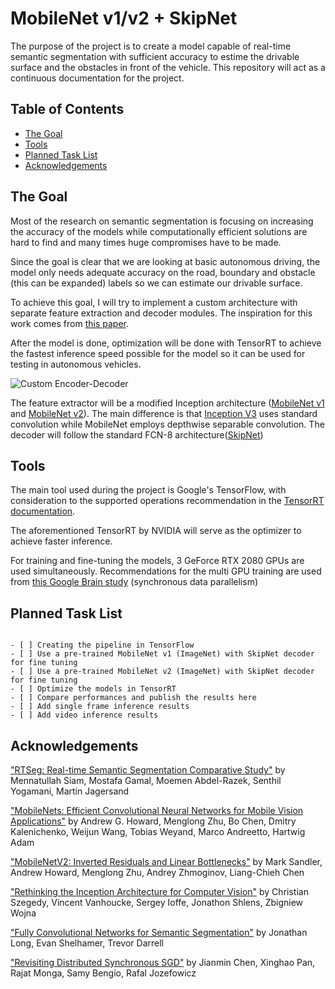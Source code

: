 # MobileNet v1/v2 + SkipNet

The purpose of the project is to create a model capable of real-time semantic segmentation with sufficient accuracy to estime the drivable surface and the obstacles in front of the vehicle. This repository will act as a continuous documentation for the project.

## Table of Contents

+ [The Goal](#the-goal)
+ [Tools](#tools)
+ [Planned Task List](#planned-task-list)
+ [Acknowledgements](#acknowledgements)

## The Goal

Most of the research on semantic segmentation is focusing on increasing the accuracy of the models while computationally efficient solutions are hard to find and many times huge compromises have to be made.

Since the goal is clear that we are looking at basic autonomous driving, the model only needs adequate accuracy on the road, boundary and obstacle (this can be expanded) labels so we can estimate our drivable surface.

To achieve this goal, I will try to implement a custom architecture with separate feature extraction and decoder modules. The inspiration for this work comes from [this paper](#realtime).

After the model is done, optimization will be done with TensorRT to achieve the fastest inference speed possible for the model so it can be used for testing in autonomous vehicles.



![Custom Encoder-Decoder](https://github.com/norbertmarko/mobilenet/blob/master/figures/encoder_decoder.png)


The feature extractor will be a modified Inception architecture  ([MobileNet v1](#mobile1) and [MobileNet v2](#mobile2)). The main difference is that [Inception V3](#inception) uses standard convolution while MobileNet employs depthwise separable convolution. The decoder will follow the standard FCN-8 architecture([SkipNet](#fcn8)) 

## Tools

The main tool used during the project is Google's TensorFlow, with consideration to the supported operations recommendation in the [TensorRT documentation](https://docs.nvidia.com/deeplearning/frameworks/tf-trt-user-guide/index.html#supported-ops).

The aforementioned TensorRT by NVIDIA will serve as the optimizer to achieve faster inference.

For training and fine-tuning the models, 3 GeForce RTX 2080 GPUs are used simultaneously. Recommendations for the multi GPU training are used from [this Google Brain study](#googlebrain) (synchronous data parallelism)


## Planned Task List

```

- [ ] Creating the pipeline in TensorFlow
- [ ] Use a pre-trained MobileNet v1 (ImageNet) with SkipNet decoder for fine tuning
- [ ] Use a pre-trained MobileNet v2 (ImageNet) with SkipNet decoder for fine tuning
- [ ] Optimize the models in TensorRT
- [ ] Compare performances and publish the results here
- [ ] Add single frame inference results
- [ ] Add video inference results

```

## Acknowledgements

<a id="realtime">["RTSeg: Real-time Semantic Segmentation Comparative Study"](https://arxiv.org/abs/1803.02758) by Mennatullah Siam, Mostafa Gamal, Moemen Abdel-Razek, Senthil Yogamani, Martin Jagersand</a>

<a id="mobile1">["MobileNets: Efficient Convolutional Neural Networks for Mobile Vision Applications"](https://arxiv.org/abs/1704.04861) by Andrew G. Howard, Menglong Zhu, Bo Chen, Dmitry Kalenichenko, Weijun Wang, Tobias Weyand, Marco Andreetto, Hartwig Adam</a>

<a id="mobile2">["MobileNetV2: Inverted Residuals and Linear Bottlenecks"](https://arxiv.org/abs/1801.04381) by Mark Sandler, Andrew Howard, Menglong Zhu, Andrey Zhmoginov, Liang-Chieh Chen</a>

<a id="inception">["Rethinking the Inception Architecture for Computer Vision"](https://arxiv.org/abs/1512.00567) by Christian Szegedy, Vincent Vanhoucke, Sergey Ioffe, Jonathon Shlens, Zbigniew Wojna</a>

<a id="fcn8">["Fully Convolutional Networks for Semantic Segmentation"](https://arxiv.org/abs/1411.4038) by Jonathan Long, Evan Shelhamer, Trevor Darrell</a>

<a id="googlebrain">["Revisiting Distributed Synchronous SGD"](https://arxiv.org/abs/1604.00981) by Jianmin Chen, Xinghao Pan, Rajat Monga, Samy Bengio, Rafal Jozefowicz</a>